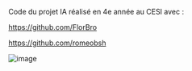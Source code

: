 Code du projet IA réalisé en 4e année au CESI avec :

https://github.com/FlorBro

https://github.com/romeobsh

![image](https://github.com/user-attachments/assets/466e6aa8-ae19-4f02-acdd-8cccbd11daa0)
